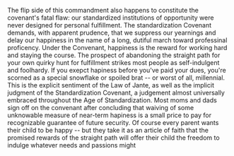 The flip side of this commandment also happens to constitute the covenant's fatal flaw: our standardized institutions of opportunity were never designed for personal fulfillment.
The standardization Covenant demands, with apparent prudence, that we suppress our yearnings and delay our happiness in the name of a long, dutiful march toward professinal proficency. Under the Convenant, happiness is the reward for working hard and staying the course. The prospect of abandoning the straight path for your own quirky hunt for fulfillment strikes most people as self-indulgent and foolhardy. If you exepct hapiness before you've paid your dues, you're scorned as a special snowflake or spoiled brat -- or worst of all, millennial.
This is the explicit sentiment of the Law of Jante, as well as the implicit judgment of the Standardization Covenant, a judgement almost universally embraced throughout the Age of Standardization. Most moms and dads sign off on the convenant after concluding that waiving of some unknowable measure of near-term hapiness is a small price to pay for recognizable guarantee of future security. Of course every parent wants their child to be happy -- but they take it as an article of faith that the promised rewards of the straight path will offer their child the freedom to indulge whatever needs and passions might
